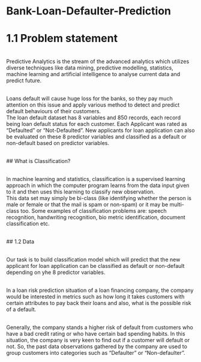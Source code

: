 # Bank-Loan-Defaulter-Prediction

# 1.1  Problem statement
 
 <br>Predictive Analytics is the stream of the advanced analytics which utilizes diverse  techniques like data mining, predictive modelling, statistics, machine learning and  artificial intelligence to analyse current data and predict future.
 
<br>Loans default will cause huge loss for the banks, so they pay much attention on this issue and apply various method to detect and predict default behaviours of their customers.
<br> 
The loan default dataset has 8 variables and 850 records, each record being loan default status for each customer. Each Applicant was rated as “Defaulted” or “Not-Defaulted”. New applicants for loan application can also be evaluated on these 8 predictor variables and classified as a default or non-default based on predictor variables.
 
<br>
## What is Classification?

<br>In machine learning and statistics, classification is a supervised learning approach in which the computer program learns from the data input given to it and then uses this learning to classify new observation.
<br> This data set may simply be bi-class (like identifying whether the person is male or female or that the mail is spam or non-spam) or it may be multi-class too. Some examples of classification problems are: speech recognition, handwriting recognition, bio metric identification, document classification etc.

<br>
## 1.2	Data
 

<br>Our task is to build classification model which will predict that the new applicant for loan application can be classified as default or non-default depending on yhe 8 predictor variables.
 
 
<br>In a loan risk prediction situation of a loan financing company, the company would be interested in metrics such as how long it takes customers with certain attributes to pay back their loans and also, what is the possible risk of a default.
 

<br>Generally, the company stands a higher risk of default from customers who have a bad credit rating or who have certain bad spending habits. In this situation, the company is very keen to find out if a customer will default or not. So, the past data observations gathered by the company are used to group customers into categories such as “Defaulter” or “Non-defaulter”.

